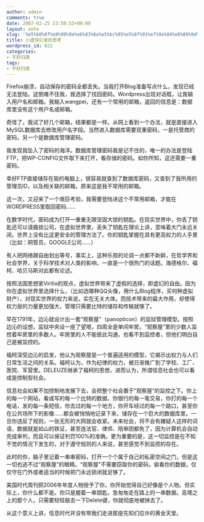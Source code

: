 ```yaml
---
author: admin
comments: true
date: 2007-02-25 23:50:53+00:00
layout: note
slug: '%e5%b0%8f%e8%99%9a%e6%83%8a%e5%bc%95%e5%8f%91%e7%9a%84%e6%80%9d%e8%80%83'
title: 小虚惊引发的思考
wordpress_id: 822
categories:
- 不好归类
tags:
- 不好归类
---
```


Firefox崩溃，自动保存的密码全都丢失。当我打开Blog准备写点什么，发现已经无法登陆。这倒难不住我，我选择了找回密码。Wordpress出现对话框，让我输入用户名和邮箱。我输入wangpei，还有一个常用的邮箱，返回的信息是：数据库里没有这个用户名或邮箱。

奇怪了，我试了好几个邮箱，结果都是一样。从网上看到一个办法，就是直接进入MySQL数据库去修改用户名字段。当然进入数据库需要双重密码，一是托管商的密码，另一个是数据库管理密码。

我发现我坠入了密码的海洋。数据库管理密码我是记不住的，唯一的办法是登陆FTP，把WP-CONFIG文件取下来打开，看存储的密码。如你所知，这还需要一重密码。

幸好FTP直接储存在我的电脑上，很容易就查到了数据库密码，又查到了我所用的管理员ID，以及相关联的邮箱，原来这是我不常用的邮箱。

这一次，又迎来了一个艰巨考验，我需要登陆进这个不常用邮箱，才能在WORDPRESS里取回密码……

在数字时代，密码成为打开一重重无限坚固大锁的钥匙。在现实世界中，你丢了钥匙还可以请撬锁公司，在虚拟世界里，丢失了钥匙在理论上讲，意味着大门永远关闭。世界上没有比这更安全的管理方法了。你的钥匙掌握在具有更高权力的人手里（比如：网管员，GOOGLE公司......）

有人把网络跟自由划出等号，事实上，这种乐观的论调一点都不新鲜，在哲学界和社会学界，关于科学技术对人类的影响，一直是一个很热门的话题。海德格尔、福柯、哈贝马斯对此都有论述。

按照法国思想家Virilio的观点，虚拟世界带来了虚假的选择，即虚幻的自由。因为你在虚拟世界里选择什么，（比如选哪种QQ头像，用什么Blog程序，买何种虚拟财产），对现实世界的权力来说，实在无关大体。而技术带来的最大作用，却使得权力层的力量更加强大，管理只需要比特的储存和传输就够了。

早在1791年，边沁就设计出一套“观察屋”（panopticon）的监狱管理模型。按照边沁的设想，监狱中央设一座了望塔，四周全是单间牢房。“观察屋”里的少数人监控着牢房里的多数人。牢房里的人不能彼此沟通，也看不到监控者，但他们明白自己是被监控的。

福柯深受边沁的启发，他认为观察屋是一个普遍适用的模型，它揭示出权力与人们日常生活之间的关系。福柯认为，作为纪律的权力，被日渐推广到了学校、工厂、医院、军营里。DELEUZE继承了福柯的思想，进而认为，所谓信息社会也可以看成是控制型社会。

信息社会如果不加控制地发展下去，会把整个社会置于“观察屋”的监控之下。你上的每一个网站，看或写的每一个比特的数据，你银行的每一笔交易，你打的每一个电话，发的每一条短信，你去过的每一个地方，你开车经过的每一个路口，甚至你在公共场所下的影像……都会被悄悄地记录下来，储存在一个巨大的数据库里。一旦你违反了规则，一张无形的大网就会收紧。未来社会，将不会有嫌疑人这样的词语，数据就是如山的铁证，甚至连法官、律师、陪审团都免了，因为计算机会自动完成审判，而且可以保证判罚100%的准确。更为重要的是，这一切监控是在不知不觉的情况下发生的，对于遵守规则的人来说，甚至感觉不到监控的存在。

此时的你，脑子里记着一串串密码，打开一个个属于自己的私密空间之门，但是这一切也逃不过“观察屋”的眼睛。“观察屋”不需要窃取你的密码，偷看你的数据，仅仅守在门外或者适当的时候把门永远锁闭就足够了。

美国时代周刊把2006年年度人物授予了你，你开始觉得自己好像是个人物。但实际上，你什么都不是。你只是握着一串钥匙，急匆匆走在路上的一串数据。高塔之上的那个人，只需要轻轻敲击一下Delete键，你就彻底地被抹去了。

从这个意义上讲，信息时代并没有带我们走进那座先知们应许的黄金天堂。




